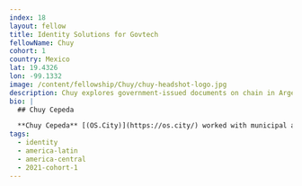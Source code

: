 ```yaml
---
index: 18
layout: fellow
title: Identity Solutions for Govtech
fellowName: Chuy
cohort: 1
country: Mexico
lat: 19.4326
lon: -99.1332
image: /content/fellowship/Chuy/chuy-headshot-logo.jpg
description: Chuy explores government-issued documents on chain in Argentina and other LatAm countries.
bio: |
  ## Chuy Cepeda

  **Chuy Cepeda** [(OS.City)](https://os.city/) worked with municipal and national governments to create an Ethereum wallet app in Spanish for citizens, with a vision to one-day hold government-issued documents (like permits and IDs). During the Fellowship Program, he and his team worked with the government of Argentina and created strategies to advance the meaningful adoption of blockchain in the public sector in Latin America. [Read more about Chuy's work here.](https://blog.ethereum.org/2022/06/07/spotlight-on-latam-identity/)
tags:
  - identity
  - america-latin
  - america-central
  - 2021-cohort-1
---
```

